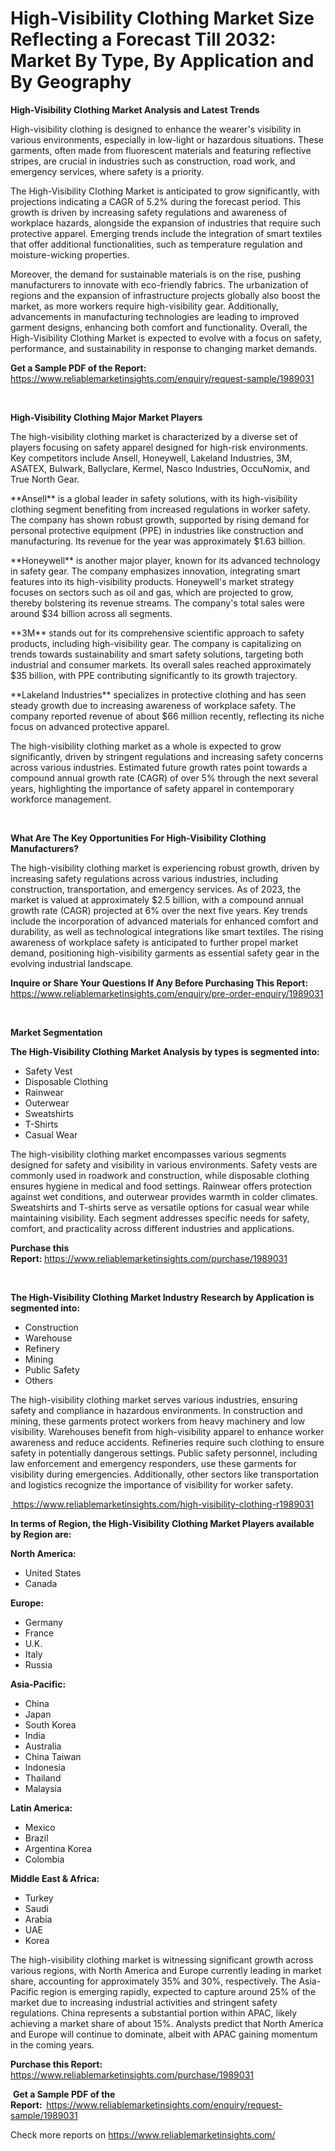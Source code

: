 <p><h1>High-Visibility Clothing Market Size Reflecting a Forecast Till 2032: Market By Type, By Application and By Geography</h1></p><p><strong>High-Visibility Clothing Market Analysis and Latest Trends</strong></p>
<p><p>High-visibility clothing is designed to enhance the wearer's visibility in various environments, especially in low-light or hazardous situations. These garments, often made from fluorescent materials and featuring reflective stripes, are crucial in industries such as construction, road work, and emergency services, where safety is a priority.</p><p>The High-Visibility Clothing Market is anticipated to grow significantly, with projections indicating a CAGR of 5.2% during the forecast period. This growth is driven by increasing safety regulations and awareness of workplace hazards, alongside the expansion of industries that require such protective apparel. Emerging trends include the integration of smart textiles that offer additional functionalities, such as temperature regulation and moisture-wicking properties. </p><p>Moreover, the demand for sustainable materials is on the rise, pushing manufacturers to innovate with eco-friendly fabrics. The urbanization of regions and the expansion of infrastructure projects globally also boost the market, as more workers require high-visibility gear. Additionally, advancements in manufacturing technologies are leading to improved garment designs, enhancing both comfort and functionality. Overall, the High-Visibility Clothing Market is expected to evolve with a focus on safety, performance, and sustainability in response to changing market demands.</p></p>
<p><strong>Get a Sample PDF of the Report:&nbsp;</strong> <a href="https://www.reliablemarketinsights.com/enquiry/request-sample/1989031?utm_campaign=3038&utm_medium=2&utm_source=Github&utm_content=ia&utm_term=06042025&utm_id=high-visibility-clothing">https://www.reliablemarketinsights.com/enquiry/request-sample/1989031</a></p>
<p>&nbsp;</p>
<p><strong>High-Visibility Clothing Major Market Players</strong></p>
<p><p>The high-visibility clothing market is characterized by a diverse set of players focusing on safety apparel designed for high-risk environments. Key competitors include Ansell, Honeywell, Lakeland Industries, 3M, ASATEX, Bulwark, Ballyclare, Kermel, Nasco Industries, OccuNomix, and True North Gear.</p><p>**Ansell** is a global leader in safety solutions, with its high-visibility clothing segment benefiting from increased regulations in worker safety. The company has shown robust growth, supported by rising demand for personal protective equipment (PPE) in industries like construction and manufacturing. Its revenue for the year was approximately $1.63 billion.</p><p>**Honeywell** is another major player, known for its advanced technology in safety gear. The company emphasizes innovation, integrating smart features into its high-visibility products. Honeywell's market strategy focuses on sectors such as oil and gas, which are projected to grow, thereby bolstering its revenue streams. The company's total sales were around $34 billion across all segments.</p><p>**3M** stands out for its comprehensive scientific approach to safety products, including high-visibility gear. The company is capitalizing on trends towards sustainability and smart safety solutions, targeting both industrial and consumer markets. Its overall sales reached approximately $35 billion, with PPE contributing significantly to its growth trajectory.</p><p>**Lakeland Industries** specializes in protective clothing and has seen steady growth due to increasing awareness of workplace safety. The company reported revenue of about $66 million recently, reflecting its niche focus on advanced protective apparel.</p><p>The high-visibility clothing market as a whole is expected to grow significantly, driven by stringent regulations and increasing safety concerns across various industries. Estimated future growth rates point towards a compound annual growth rate (CAGR) of over 5% through the next several years, highlighting the importance of safety apparel in contemporary workforce management.</p></p>
<p>&nbsp;</p>
<p><strong>What Are The Key Opportunities For High-Visibility Clothing Manufacturers?</strong></p>
<p><p>The high-visibility clothing market is experiencing robust growth, driven by increasing safety regulations across various industries, including construction, transportation, and emergency services. As of 2023, the market is valued at approximately $2.5 billion, with a compound annual growth rate (CAGR) projected at 6% over the next five years. Key trends include the incorporation of advanced materials for enhanced comfort and durability, as well as technological integrations like smart textiles. The rising awareness of workplace safety is anticipated to further propel market demand, positioning high-visibility garments as essential safety gear in the evolving industrial landscape.</p></p>
<p><strong>Inquire or Share Your Questions If Any Before Purchasing This Report:</strong> <a href="https://www.reliablemarketinsights.com/enquiry/pre-order-enquiry/1989031?utm_campaign=3038&utm_medium=2&utm_source=Github&utm_content=ia&utm_term=06042025&utm_id=high-visibility-clothing">https://www.reliablemarketinsights.com/enquiry/pre-order-enquiry/1989031</a></p>
<p>&nbsp;</p>
<p><strong>Market Segmentation</strong></p>
<p><strong>The High-Visibility Clothing Market Analysis by types is segmented into:</strong></p>
<p><ul><li>Safety Vest</li><li>Disposable Clothing</li><li>Rainwear</li><li>Outerwear</li><li>Sweatshirts</li><li>T-Shirts</li><li>Casual Wear</li></ul></p>
<p><p>The high-visibility clothing market encompasses various segments designed for safety and visibility in various environments. Safety vests are commonly used in roadwork and construction, while disposable clothing ensures hygiene in medical and food settings. Rainwear offers protection against wet conditions, and outerwear provides warmth in colder climates. Sweatshirts and T-shirts serve as versatile options for casual wear while maintaining visibility. Each segment addresses specific needs for safety, comfort, and practicality across different industries and applications.</p></p>
<p><strong>Purchase this Report:&nbsp;</strong><a href="https://www.reliablemarketinsights.com/purchase/1989031?utm_campaign=3038&utm_medium=2&utm_source=Github&utm_content=ia&utm_term=06042025&utm_id=high-visibility-clothing">https://www.reliablemarketinsights.com/purchase/1989031</a></p>
<p>&nbsp;</p>
<p><strong>The High-Visibility Clothing Market Industry Research by Application is segmented into:</strong></p>
<p><ul><li>Construction</li><li>Warehouse</li><li>Refinery</li><li>Mining</li><li>Public Safety</li><li>Others</li></ul></p>
<p><p>The high-visibility clothing market serves various industries, ensuring safety and compliance in hazardous environments. In construction and mining, these garments protect workers from heavy machinery and low visibility. Warehouses benefit from high-visibility apparel to enhance worker awareness and reduce accidents. Refineries require such clothing to ensure safety in potentially dangerous settings. Public safety personnel, including law enforcement and emergency responders, use these garments for visibility during emergencies. Additionally, other sectors like transportation and logistics recognize the importance of visibility for worker safety.</p></p>
<p><a href="https://www.reliablemarketinsights.com/high-visibility-clothing-r1989031?utm_campaign=3038&utm_medium=2&utm_source=Github&utm_content=ia&utm_term=06042025&utm_id=high-visibility-clothing">&nbsp;https://www.reliablemarketinsights.com/high-visibility-clothing-r1989031</a></p>
<p><strong>In terms of Region, the High-Visibility Clothing Market Players available by Region are:</strong></p>
<p>
    <p> <strong> North America: </strong>
        <ul>
            <li>United States</li>
            <li>Canada</li>
        </ul>
        </p> 
    <p> <strong> Europe: </strong>
        <ul>
            <li>Germany</li>
            <li>France</li>
            <li>U.K.</li>
            <li>Italy</li>
            <li>Russia</li>
        </ul>
        </p> 
    <p> <strong> Asia-Pacific: </strong>
        <ul>
            <li>China</li>
            <li>Japan</li>
            <li>South Korea</li>
            <li>India</li>
            <li>Australia</li>
            <li>China Taiwan</li>
            <li>Indonesia</li>
            <li>Thailand</li>
            <li>Malaysia</li>
        </ul>
        </p> 
    <p> <strong> Latin America: </strong>
        <ul>
            <li>Mexico</li>
            <li>Brazil</li>
            <li>Argentina Korea</li>
            <li>Colombia</li>
        </ul>
        </p> 
    <p> <strong> Middle East & Africa: </strong>
        <ul>
            <li>Turkey</li>
            <li>Saudi</li>
            <li>Arabia</li>
            <li>UAE</li>
            <li>Korea</li>
        </ul>
    </p>
    </p>
<p><p>The high-visibility clothing market is witnessing significant growth across various regions, with North America and Europe currently leading in market share, accounting for approximately 35% and 30%, respectively. The Asia-Pacific region is emerging rapidly, expected to capture around 25% of the market due to increasing industrial activities and stringent safety regulations. China represents a substantial portion within APAC, likely achieving a market share of about 15%. Analysts predict that North America and Europe will continue to dominate, albeit with APAC gaining momentum in the coming years.</p></p>
<p><strong>Purchase this Report: </strong><a href="https://www.reliablemarketinsights.com/purchase/1989031?utm_campaign=3038&utm_medium=2&utm_source=Github&utm_content=ia&utm_term=06042025&utm_id=high-visibility-clothing">https://www.reliablemarketinsights.com/purchase/1989031</a></p>
<p>&nbsp;<strong>Get a Sample PDF of the Report:&nbsp;&nbsp;</strong><a href="https://www.reliablemarketinsights.com/enquiry/request-sample/1989031?utm_campaign=3038&utm_medium=2&utm_source=Github&utm_content=ia&utm_term=06042025&utm_id=high-visibility-clothing">https://www.reliablemarketinsights.com/enquiry/request-sample/1989031</a></p>
<p><strong></strong></p>
<p>Check more reports on <a href="https://www.reliablemarketinsights.com/?utm_campaign=3038&utm_medium=2&utm_source=Github&utm_content=ia&utm_term=06042025&utm_id=high-visibility-clothing">https://www.reliablemarketinsights.com/</a></p>